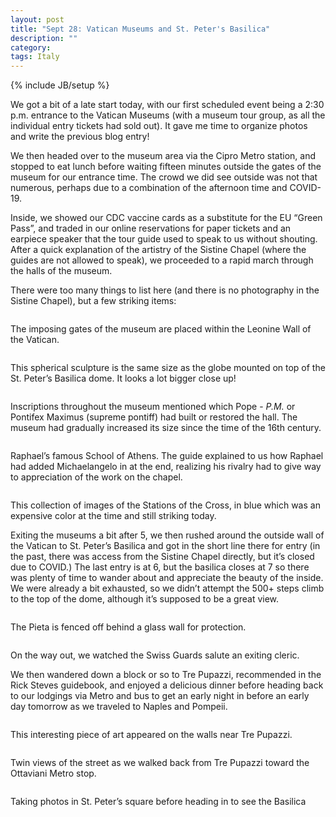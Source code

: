 ```yaml
---
layout: post
title: "Sept 28: Vatican Museums and St. Peter's Basilica"
description: ""
category: 
tags: Italy
---
```

{% include JB/setup %}

We got a bit of a late start today, with our first scheduled event being a 2:30 p.m. entrance to the Vatican Museums (with a museum tour group, as all the individual entry tickets had sold out). It gave me time to organize photos and write the previous blog entry!

We then headed over to the museum area via the Cipro Metro station, and stopped to eat lunch before waiting fifteen minutes outside the gates of the museum for our entrance time. The crowd we did see outside was not that numerous, perhaps due to a combination of the afternoon time and COVID-19.

Inside, we showed our CDC vaccine cards as a substitute for the EU “Green Pass”, and traded in our online reservations for paper tickets and an earpiece speaker that the tour guide used to speak to us without shouting. After a quick explanation of the artistry of the Sistine Chapel (where the guides are not allowed to speak), we proceeded to a rapid march through the halls of the museum.

There were too many things to list here (and there is no photography in the Sistine Chapel), but a few striking items:

<div class="img img-caption">
	<img src="/assets/images/2021-09-28/IMG_8219.jpg" style="max-width: 580px;" alt="" />
	<p>The imposing gates of the museum are placed within the Leonine Wall of the Vatican.</p>
</div>


<div class="img img-caption">
	<img src="/assets/images/2021-09-28/IMG_8223.jpg" style="max-width: 580px;" alt="" />
	<p>This spherical sculpture is the same size as the globe mounted on top of the St. Peter’s Basilica dome. It looks a lot bigger close up!</p>
</div>


<div class="img img-caption">
	<img src="/assets/images/2021-09-28/IMG_8227.jpg" style="max-width: 580px;" alt="" />
	<p>Inscriptions throughout the museum mentioned which Pope - <em>P.M.</em> or Pontifex Maximus (supreme pontiff) had built or restored the hall. The museum had gradually increased its size since the time of the 16th century.</p>
</div>


<div class="img img-caption">
	<img src="/assets/images/2021-09-28/IMG_8242.jpg" style="max-width: 580px;" alt="" />
	<p>Raphael’s famous School of Athens. The guide explained to us how Raphael had added Michaelangelo in at the end, realizing his rivalry had to give way to appreciation of the work on the chapel.</p>
</div>


<div class="img img-caption">
	<img src="/assets/images/2021-09-28/IMG_8244.jpg" style="max-width: 580px;" alt="" />
	<p>This collection of images of the Stations of the Cross, in blue which was an expensive color at the time and still striking today.</p>
</div>


Exiting the museums a bit after 5, we then rushed around the outside wall of the Vatican to St. Peter’s Basilica and got in the short line there for entry (in the past, there was access from the Sistine Chapel directly, but it’s closed due to COVID.) The last entry is at 6, but the basilica closes at 7 so there was plenty of time to wander about and appreciate the beauty of the inside. We were already a bit exhausted, so we didn’t attempt the 500+ steps climb to the top of the dome, although it’s supposed to be a great view.

<div class="img img-caption">
	<img src="/assets/images/2021-09-28/IMG_8254.jpg" style="max-width: 580px;" alt="" />
	<p>The Pieta is fenced off behind a glass wall for protection.</p>
</div>


<div class="img img-caption">
	<img src="/assets/images/2021-09-28/IMG_8256.jpg" style="max-width: 580px;" alt="" />
	<p>On the way out, we watched the Swiss Guards salute an exiting cleric.</p>
</div>


We then wandered down a block or so to Tre Pupazzi, recommended in the Rick Steves guidebook, and enjoyed a delicious dinner before heading back to our lodgings via Metro and bus to get an early night in before an early day tomorrow as we traveled to Naples and Pompeii.

<div class="img img-caption">
	<img src="/assets/images/2021-09-28/IMG_8258.jpg" style="max-width: 580px;" alt="" />
	<p>This interesting piece of art appeared on the walls near Tre Pupazzi.</p>
</div>


<div class="img">
	<img src="/assets/images/2021-09-28/IMG_8259.jpg" style="max-width: 580px;" alt="" />
</div>


<div class="img img-caption">
	<img src="/assets/images/2021-09-28/IMG_8260.jpg" style="max-width: 580px;" alt="" />
	<p>Twin views of the street as we walked back from Tre Pupazzi toward the Ottaviani Metro stop.</p>
</div>


<div class="img">
	<img src="/assets/images/2021-09-28/IMG_8246.jpg" style="max-width: 580px;" alt="" />
</div>


<div class="img img-caption">
	<img src="/assets/images/2021-09-28/IMG_8250.jpg" style="max-width: 580px;" alt="" />
	<p>Taking photos in St. Peter’s square before heading in to see the Basilica</p>
</div>

